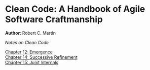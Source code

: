 # Clean Code: A Handbook of Agile Software Craftmanship  
**Author**: Robert C. Martin  

*Notes on Clean Code*

[Chapter 12: Emergence](https://github.com/seblexis/notes/blob/master/clean_code/chapter12.md)  
[Chapter 14: Successive Refinement](https://github.com/seblexis/notes/blob/master/clean_code/chapter14.md)  
[Chapter 15: Junit Internals](https://github.com/seblexis/notes/blob/master/clean_code/chapter15.md)
